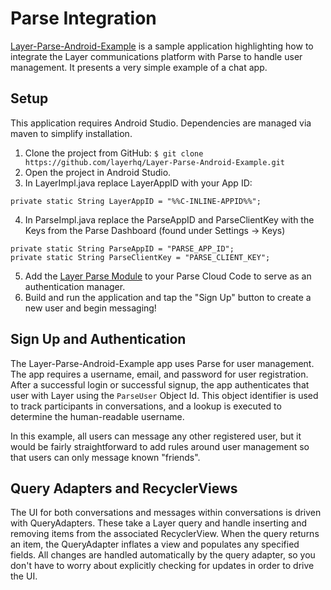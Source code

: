 # Parse Integration
[Layer-Parse-Android-Example](https://github.com/layerhq/Layer-Parse-Android-Example) is a sample application highlighting how to integrate the Layer communications platform with Parse to handle user management. It presents a very simple example of a chat app.

## Setup

This application requires Android Studio. Dependencies are managed via maven to simplify installation.

1. Clone the project from GitHub: `$ git clone https://github.com/layerhq/Layer-Parse-Android-Example.git`
2. Open the project in Android Studio.
3. In LayerImpl.java replace LayerAppID with your App ID: 
 ```
 private static String LayerAppID = "%%C-INLINE-APPID%%";
 ```
4. In ParseImpl.java replace the ParseAppID and ParseClientKey with the Keys from the Parse Dashboard (found under Settings -> Keys)
 ```
 private static String ParseAppID = "PARSE_APP_ID";
 private static String ParseClientKey = "PARSE_CLIENT_KEY";
 ```
5. Add the [Layer Parse Module](https://github.com/layerhq/layer-parse-module) to your Parse Cloud Code to serve as an authentication manager.
6. Build and run the application and tap the "Sign Up" button to create a new user and begin messaging!

## Sign Up and Authentication

The Layer-Parse-Android-Example app uses Parse for user management. The app requires a username, email, and password for user registration. After a successful login or successful signup, the app authenticates that user with Layer using the `ParseUser` Object Id. This object identifier is used to track participants in conversations, and a lookup is executed to determine the human-readable username.

In this example, all users can message any other registered user, but it would be fairly straightforward to add rules around user management so that users can only message known "friends".

## Query Adapters and RecyclerViews

The UI for both conversations and messages within conversations is driven with QueryAdapters. These take a Layer query and handle inserting and removing items from the associated RecyclerView. When the query returns an item, the QueryAdapter inflates a view and populates any specified fields. All changes are handled automatically by the query adapter, so you don't have to worry about explicitly checking for updates in order to drive the UI.

